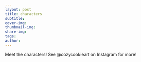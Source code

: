 ```yaml
---
layout: post
title: characters
subtitle: 
cover-img: 
thumbnail-img: 
share-img: 
tags: 
author: 
---
```


Meet the characters! See @cozycookieart on Instagram for more!
